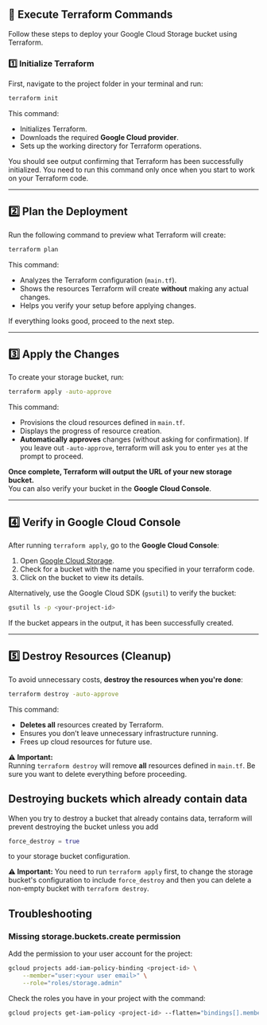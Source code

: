 ## 🚀 Execute Terraform Commands ##

Follow these steps to deploy your Google Cloud Storage bucket using Terraform.

### 1️⃣ Initialize Terraform ###
First, navigate to the project folder in your terminal and run:

```bash
terraform init
```

This command:

- Initializes Terraform.
- Downloads the required **Google Cloud provider**.
- Sets up the working directory for Terraform operations.

You should see output confirming that Terraform has been successfully initialized. You need to run this command only once when you start to work on your Terraform code.

---

## 2️⃣ Plan the Deployment ##

Run the following command to preview what Terraform will create:

```bash
terraform plan
```

This command:

- Analyzes the Terraform configuration (`main.tf`).
- Shows the resources Terraform will create **without** making any actual changes.
- Helps you verify your setup before applying changes.

If everything looks good, proceed to the next step.

---

## 3️⃣ Apply the Changes ##

To create your storage bucket, run:

```bash
terraform apply -auto-approve
```

This command:

- Provisions the cloud resources defined in `main.tf`.
- Displays the progress of resource creation.
- **Automatically approves** changes (without asking for confirmation). If you leave out `-auto-approve`, terraform will ask you to enter `yes` at the prompt to proceed.

**Once complete, Terraform will output the URL of your new storage bucket.**  
You can also verify your bucket in the **Google Cloud Console**.

---

## 4️⃣ Verify in Google Cloud Console ##

After running `terraform apply`, go to the **Google Cloud Console**:

1. Open [Google Cloud Storage](https://console.cloud.google.com/storage).
2. Check for a bucket with the name you specified in your terraform code.
3. Click on the bucket to view its details.

Alternatively, use the Google Cloud SDK (`gsutil`) to verify the bucket:

```bash
gsutil ls -p <your-project-id>
```

If the bucket appears in the output, it has been successfully created.

---

## 5️⃣ Destroy Resources (Cleanup) ##

To avoid unnecessary costs, **destroy the resources when you're done**:

```bash
terraform destroy -auto-approve
```

This command:

- **Deletes all** resources created by Terraform.
- Ensures you don’t leave unnecessary infrastructure running.
- Frees up cloud resources for future use.

**⚠️ Important:**  
Running `terraform destroy` will remove **all** resources defined in `main.tf`. Be sure you want to delete everything before proceeding.

## Destroying buckets which already contain data ##

When you try to destroy a bucket that already contains data, terraform will prevent destroying the bucket unless you add 

```terraform
force_destroy = true
```

to your storage bucket configuration.

**⚠️ Important:**
You need to run `terraform apply` first, to change the storage bucket's configuration to include `force_destroy` and then you can delete a non-empty bucket with `terraform destroy`.

## Troubleshooting ##

### Missing storage.buckets.create permission ###

Add the permission to your user account for the project:

```bash
gcloud projects add-iam-policy-binding <project-id> \
    --member="user:<your user email>" \
    --role="roles/storage.admin"
```

Check the roles you have in your project with the command:

```bash
gcloud projects get-iam-policy <project-id> --flatten="bindings[].members" --format="table(bindings.role)"
```
